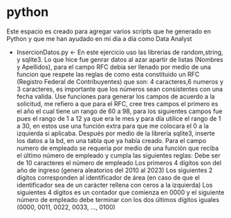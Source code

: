 # python
Este espacio es creado para agregar varios scripts que he generado en Python y que me han ayudado en mi dia a dia como Data Analyst

* InsercionDatos.py <- En este ejercicio uso las librerias de random,string, y sqlite3. Lo que hice fue genrar datos al azar apartir de listas (Nombres y Apellidos), para el       campo RFC debia ser llenado por medio de una funcion que respete las reglas de como esta constituido un RFC (Registro Federal de Contribuyentes) que son:
    4 caracteres,6 numeros y 3 caracteres, es importante que los números sean consistentes con una fecha valida.
    Use funciones para generar los campos de acuerdo a la solicitud, me refiero a que para el RFC, cree tres campos el primero es el año el cual tiene un rango de 60 a 98,         para los siguientes campos fue pues el rango de 1 a 12 ya que era le mes y para día utilice el rango de 1 a 30, en estos use una función extra para que me colocara el 0 a      la izquierda si aplicaba. Después por medio de la librería sqlite3, inserte los datos a la bd, en una tabla que ya había creado. Para el campo numero de empleado se            requeria por medio de una función que reciba el
    último número de empleado y cumpla las siguientes reglas:
    Debe ser de 10 caracteres el número de empleado
    Los primeros 4 dígitos son del año de ingreso (genera aleatorios del 2010 al
    2023)
    Los siguientes 2 dígitos corresponden al identificador de área (en caso de
    que el identificador sea de un carácter rellena con ceros a la izquierda)
    Los siguientes 4 dígitos es un contador que comienza en 0000 y el siguiente
    número de empleado debe terminar con los dos últimos dígitos iguales
    (0000, 0011, 0022, 0033, ..., 0100)
